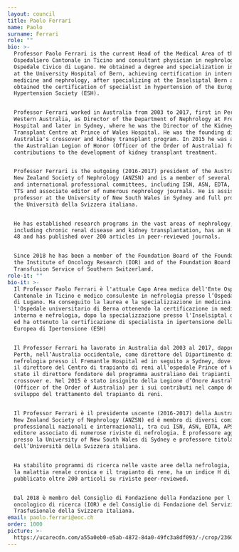 ```yaml
---
layout: council
title: Paolo Ferrari
name: Paolo
surname: Ferrari
role: ""
bio: >-
  Professor Paolo Ferrari is the current Head of the Medical Area of the Ente
  Ospedaliero Cantonale in Ticino and consultant physician in nephrology at the
  Ospedale Civico di Lugano. He obtained a degree and specialization in medicine
  at the University Hospital of Bern, achieving certification in internal
  medicine and nephrology, after specializing at the Inselsiptal Bern and
  obtained the certification of specialist in hypertension of the European
  Hypertension Society (ESH).


  Professor Ferrari worked in Australia from 2003 to 2017, first in Perth,
  Western Australia, as Director of the Department of Nephrology at Fremantle
  Hospital and later in Sydney, where he was the Director of the Kidney
  Transplant Centre at Prince of Wales Hospital. He was the founding director of
  Australia's crossover and kidney transplant program. In 2015 he was awarded
  the Australian Legion of Honor (Officer of the Order of Australia) for his
  contributions to the development of kidney transplant treatment.


  Professor Ferrari is the outgoing (2016-2017) president of the Australian and
  New Zealand Society of Nephrology (ANZSN) and is a member of several national
  and international professional committees, including ISN, ASN, EDTA, APSN and
  TTS and associate editor of numerous nephrology journals. He is assistant
  professor at the University of New South Wales in Sydney and full professor at
  the Università della Svizzera italiana.


  He has established research programs in the vast areas of nephrology,
  including chronic renal disease and kidney transplantation, has an H index of
  48 and has published over 200 articles in peer-reviewed journals.


  Since 2018 he has been a member of the Foundation Board of the Foundation for
  the Institute of Oncology Research (IOR) and of the Foundation Board of the
  Transfusion Service of Southern Switzerland.
role-it: ""
bio-it: >-
  Il Professor Paolo Ferrari è l'attuale Capo Area medica dell'Ente Ospedaliero
  Cantonale in Ticino e medico consulente in nefrologia presso l’Ospedale Civico
  di Lugano. Ha conseguito la laurea e la specializzazione in medicina presso
  l'Ospedale universitario di Berna ottenendo la certificazione in medicina
  interna e nefrologia, dopo la specializzazione presso l'Inselsiptal di Berna
  ed ha ottenuto la certificazione di specialista in ipertensione della Società
  Europea di Ipertensione (ESH)


  Il Professor Ferrari ha lavorato in Australia dal 2003 al 2017, dapprima a
  Perth, nell’Australia occidentale, come direttore del Dipartimento di
  nefrologia presso il Fremantle Hospital ed in seguito a Sydney, dove è stato
  il direttore del Centro di trapianto di reni all'ospedale Prince of Wales. È
  stato il direttore fondatore del programma australiano dei trapianti di reni
  crossover e. Nel 2015 è stato insignito della Legione d’Onore Australiana
  (Officer of the Order of Australia) per i sui contributi nel campo dello
  sviluppo del trattamento del trapianto di reni.


  Il Professor Ferrari è il presidente uscente (2016-2017) della Australian and
  New Zealand Society of Nephrology (ANZSN) ed è membro di diversi comitati
  professionali nazionali e internazionali, tra cui ISN, ASN, EDTA, APSN e TTS e
  editore associato di numerose riviste di nefrologia. È professore aggiunto
  presso la University of New South Wales di Sydney e professore titolare
  dell’Università della Svizzera italiana.


  Ha stabilito programmi di ricerca nelle vaste aree della nefrologia, tra cui
  la malattia renale cronica e il trapianto di rene, ha un indice H di 48 e ha
  pubblicato oltre 200 articoli su riviste peer-reviewed.


  Dal 2018 è membro del Consiglio di Fondazione della Fondazione per l’Istituto
  oncologico di ricerca (IOR) e del Consiglio di Fondazione del Servizio
  Trasfusionale della Svizzera italiana.
email: paolo.ferrari@eoc.ch
order: 1000
picture: >-
  https://ucarecdn.com/a55a0eb0-e5ab-4872-84a0-49fc3a8df093/-/crop/2360x2370/731,450/-/preview/
---
```

